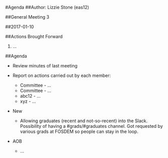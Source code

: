 #Agenda
##Author:
Lizzie Stone (eas12)

##General Meeting 3 

##2017-01-10

##Actions Brought Forward

1. ...

##Agenda

- Review minutes of last meeting
- Report on actions carried out by each member:
  - Committee - ...
  - Committee - ...
  - abc12 - ...
  - xyz - ...

- New
  - Allowing graduates (recent and not-so-recent) into the Slack. Possibility of having a #grads/#graduates channel. Got requested by various grads at FOSDEM so people can stay in the loop.

- AOB
  - ...
